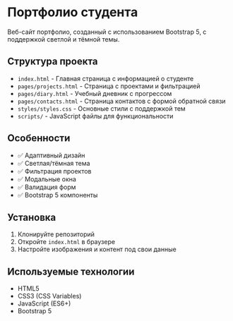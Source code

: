 # Портфолио студента

Веб-сайт портфолио, созданный с использованием Bootstrap 5, с поддержкой светлой и тёмной темы.

## Структура проекта

- `index.html` - Главная страница с информацией о студенте
- `pages/projects.html` - Страница с проектами и фильтрацией
- `pages/diary.html` - Учебный дневник с прогрессом
- `pages/contacts.html` - Страница контактов с формой обратной связи
- `styles/styles.css` - Основные стили с поддержкой тем
- `scripts/` - JavaScript файлы для функциональности

## Особенности

- ✅ Адаптивный дизайн
- ✅ Светлая/тёмная тема
- ✅ Фильтрация проектов
- ✅ Модальные окна
- ✅ Валидация форм
- ✅ Bootstrap 5 компоненты

## Установка

1. Клонируйте репозиторий
2. Откройте `index.html` в браузере
3. Настройте изображения и контент под свои данные

## Используемые технологии

- HTML5
- CSS3 (CSS Variables)
- JavaScript (ES6+)
- Bootstrap 5
